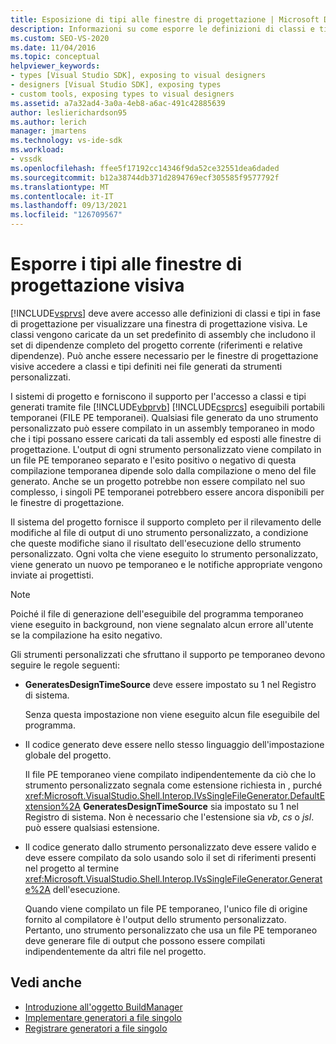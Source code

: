 ```yaml
---
title: Esposizione di tipi alle finestre di progettazione | Microsoft Docs
description: Informazioni su come esporre le definizioni di classi e tipi, incluse quelle negli strumenti personalizzati, in modo Visual Studio renderle disponibili alle finestre di progettazione visiva.
ms.custom: SEO-VS-2020
ms.date: 11/04/2016
ms.topic: conceptual
helpviewer_keywords:
- types [Visual Studio SDK], exposing to visual designers
- designers [Visual Studio SDK], exposing types
- custom tools, exposing types to visual designers
ms.assetid: a7a32ad4-3a0a-4eb8-a6ac-491c42885639
author: leslierichardson95
ms.author: lerich
manager: jmartens
ms.technology: vs-ide-sdk
ms.workload:
- vssdk
ms.openlocfilehash: ffee5f17192cc14346f9da52ce32551dea6daded
ms.sourcegitcommit: b12a38744db371d2894769ecf305585f9577792f
ms.translationtype: MT
ms.contentlocale: it-IT
ms.lasthandoff: 09/13/2021
ms.locfileid: "126709567"
---
```

# <a name="expose-types-to-visual-designers"></a>Esporre i tipi alle finestre di progettazione visiva
[!INCLUDE[vsprvs](../../code-quality/includes/vsprvs_md.md)] deve avere accesso alle definizioni di classi e tipi in fase di progettazione per visualizzare una finestra di progettazione visiva. Le classi vengono caricate da un set predefinito di assembly che includono il set di dipendenze completo del progetto corrente (riferimenti e relative dipendenze). Può anche essere necessario per le finestre di progettazione visive accedere a classi e tipi definiti nei file generati da strumenti personalizzati.

 I sistemi di progetto e forniscono il supporto per l'accesso a classi e tipi generati tramite file [!INCLUDE[vbprvb](../../code-quality/includes/vbprvb_md.md)] [!INCLUDE[csprcs](../../data-tools/includes/csprcs_md.md)] eseguibili portabili temporanei (FILE PE temporanei). Qualsiasi file generato da uno strumento personalizzato può essere compilato in un assembly temporaneo in modo che i tipi possano essere caricati da tali assembly ed esposti alle finestre di progettazione. L'output di ogni strumento personalizzato viene compilato in un file PE temporaneo separato e l'esito positivo o negativo di questa compilazione temporanea dipende solo dalla compilazione o meno del file generato. Anche se un progetto potrebbe non essere compilato nel suo complesso, i singoli PE temporanei potrebbero essere ancora disponibili per le finestre di progettazione.

 Il sistema del progetto fornisce il supporto completo per il rilevamento delle modifiche al file di output di uno strumento personalizzato, a condizione che queste modifiche siano il risultato dell'esecuzione dello strumento personalizzato. Ogni volta che viene eseguito lo strumento personalizzato, viene generato un nuovo pe temporaneo e le notifiche appropriate vengono inviate ai progettisti.

> [!NOTE]
> Poiché il file di generazione dell'eseguibile del programma temporaneo viene eseguito in background, non viene segnalato alcun errore all'utente se la compilazione ha esito negativo.

 Gli strumenti personalizzati che sfruttano il supporto pe temporaneo devono seguire le regole seguenti:

- **GeneratesDesignTimeSource** deve essere impostato su 1 nel Registro di sistema.

     Senza questa impostazione non viene eseguito alcun file eseguibile del programma.

- Il codice generato deve essere nello stesso linguaggio dell'impostazione globale del progetto.

     Il file PE temporaneo viene compilato indipendentemente da ciò che lo strumento personalizzato segnala come estensione richiesta in , purché <xref:Microsoft.VisualStudio.Shell.Interop.IVsSingleFileGenerator.DefaultExtension%2A> **GeneratesDesignTimeSource** sia impostato su 1 nel Registro di sistema. Non è necessario che l'estensione sia *vb*, *cs* o *jsl*. può essere qualsiasi estensione.

- Il codice generato dallo strumento personalizzato deve essere valido e deve essere compilato da solo usando solo il set di riferimenti presenti nel progetto al termine <xref:Microsoft.VisualStudio.Shell.Interop.IVsSingleFileGenerator.Generate%2A> dell'esecuzione.

     Quando viene compilato un file PE temporaneo, l'unico file di origine fornito al compilatore è l'output dello strumento personalizzato. Pertanto, uno strumento personalizzato che usa un file PE temporaneo deve generare file di output che possono essere compilati indipendentemente da altri file nel progetto.

## <a name="see-also"></a>Vedi anche
- [Introduzione all'oggetto BuildManager](/previous-versions/8f9kffa8(v=vs.140))
- [Implementare generatori a file singolo](../../extensibility/internals/implementing-single-file-generators.md)
- [Registrare generatori a file singolo](../../extensibility/internals/registering-single-file-generators.md)